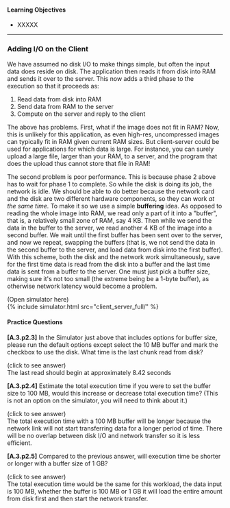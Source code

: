 #### Learning Objectives

  - XXXXX

---

### Adding I/O on the Client

We have assumed no disk I/O to make things simple, but often the input data
does reside on disk. The application then reads it from disk into RAM and
sends it over to the server. This now adds a third phase to the execution
so that it proceeds as:

  1. Read data from disk into RAM
  2. Send data from RAM to the server
  3. Compute on the server and reply to the client

The above has problems. First, what if the image does not fit in RAM? Now,
this is unlikely for this application, as even high-res, uncompressed
images can typically fit in RAM given current RAM sizes. But client-server
could be used for applications for which data is large. For instance, you
can surely upload a large file, larger than your RAM, to a server, and the
program that does the upload thus cannot store that file in RAM!

The second problem is poor performance. This is because phase 2 above has
to wait for phase 1 to complete. So while the disk is doing its job, the
network is idle.  We should be able to do better because the network card
and the disk are two different hardware components, so they can work *at
the same time.*  To make it so we use a simple **buffering** idea.  As
opposed to reading the whole image into RAM, we read only a part of it into
a  "buffer", that is, a relatively small zone of RAM, say 4 KB. Then while
we send the data in the buffer to the server, we read another 4 KB of the
image into a second buffer. We wait until the first buffer has been sent
over to the server, and now we repeat, swapping the buffers (that is, we
not send the data in the second buffer to the server, and load data from
disk into the first buffer).  With this scheme, both the disk and the
network work simultaneously, save for the first time data is read from the
disk into a buffer and the last time data is sent from a buffer to the
server.  One must just pick a buffer size, making sure  it's not too small
(the extreme being be a 1-byte buffer), as otherwise network latency would
become a problem.

<div class="ui accordion fluid app-ins">
  <div class="title">
    <i class="dropdown icon"></i>
    (Open simulator here)
  </div>
  <div markdown="0" class="ui segment content sim-frame">
    {% include simulator.html src="client_server_full/" %}
  </div>
</div>

#### Practice Questions

**[A.3.p2.3]** In the Simulator just above that includes options for buffer size, please run the default options 
except select the 10 MB buffer and mark the checkbox to use the disk. What time is the last chunk read from disk?

<div class="ui accordion fluid">
   <div class="title">
     <i class="dropdown icon"></i>
     (click to see answer)
   </div>
   <div markdown="1" class="ui segment content">
        The last read should begin at approximately 8.42 seconds
   </div>
 </div>

<p></p>

**[A.3.p2.4]** Estimate the total execution time if you were to set the buffer size to 100 MB, would this increase or 
decrease total execution time? (This is not an option on 
the simulator, you will need to think about it.)


<div class="ui accordion fluid">
   <div class="title">
     <i class="dropdown icon"></i>
     (click to see answer)
   </div>
   <div markdown="1" class="ui segment content">
        The total execution time with a 100 MB buffer will be longer because the network link will not start transferring 
        data for a longer period of time. There will be no overlap between disk I/O and network transfer so it is less 
        efficient.
   </div>
 </div>

<p></p>

**[A.3.p2.5]** Compared to the previous answer, will execution time be shorter or longer with a buffer size of 1 GB?


<div class="ui accordion fluid">
   <div class="title">
     <i class="dropdown icon"></i>
     (click to see answer)
   </div>
   <div markdown="1" class="ui segment content">
        The total execution time would be the same for this workload, the data input is 100 MB, whether the buffer is 
        100 MB or 1 GB it will load the entire amount from disk first and then start the network transfer. 
   </div>
 </div>

<p></p>



